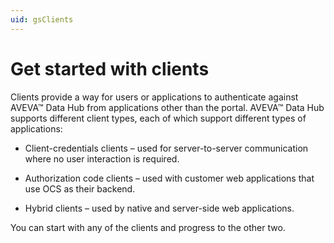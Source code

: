 ```yaml
---
uid: gsClients
---
```


# Get started with clients

Clients provide a way for users or applications to authenticate against AVEVA&trade; Data Hub from applications other than the portal. AVEVA&trade; Data Hub supports different client types, each of which support different types of applications:

- Client-credentials clients – used for server-to-server communication where no user interaction is required.

- Authorization code clients – used with customer web applications that use OCS as their backend.

- Hybrid clients – used by native and server-side web applications.

You can start with any of the clients and progress to the other two. 
